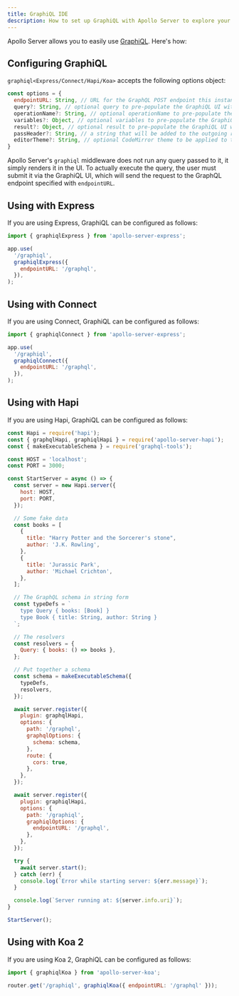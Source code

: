 ```yaml
---
title: GraphiQL IDE
description: How to set up GraphiQL with Apollo Server to explore your API with docs and auto-completion.
---
```


Apollo Server allows you to easily use [GraphiQL](https://github.com/graphql/graphiql). Here's how:

<h2 id="graphiqlOptions">Configuring GraphiQL</h2>

`graphiql<Express/Connect/Hapi/Koa>` accepts the following options object:

```js
const options = {
  endpointURL: String, // URL for the GraphQL POST endpoint this instance of GraphiQL serves
  query?: String, // optional query to pre-populate the GraphiQL UI with
  operationName?: String, // optional operationName to pre-populate the GraphiQL UI with
  variables?: Object, // optional variables to pre-populate the GraphiQL UI with
  result?: Object, // optional result to pre-populate the GraphiQL UI with
  passHeader?: String, // a string that will be added to the outgoing request header object (e.g "'Authorization': 'Bearer lorem ipsum'")
  editorTheme?: String, // optional CodeMirror theme to be applied to the GraphiQL UI
}
```

Apollo Server's `graphiql` middleware does not run any query passed to it, it simply renders it in the UI.
To actually execute the query, the user must submit it via the GraphiQL UI, which will
send the request to the GraphQL endpoint specified with `endpointURL`.

<h2 id="graphiqlExpress">Using with Express</h2>

If you are using Express, GraphiQL can be configured as follows:

```js
import { graphiqlExpress } from 'apollo-server-express';

app.use(
  '/graphiql',
  graphiqlExpress({
    endpointURL: '/graphql',
  }),
);
```

<h2 id="graphiqlConnect">Using with Connect</h2>

If you are using Connect, GraphiQL can be configured as follows:

```js
import { graphiqlConnect } from 'apollo-server-express';

app.use(
  '/graphiql',
  graphiqlConnect({
    endpointURL: '/graphql',
  }),
);
```

<h2 id="graphiqlHapi">Using with Hapi</h2>

If you are using Hapi, GraphiQL can be configured as follows:

```js
const Hapi = require('hapi');
const { graphqlHapi, graphiqlHapi } = require('apollo-server-hapi');
const { makeExecutableSchema } = require('graphql-tools');

const HOST = 'localhost';
const PORT = 3000;

const StartServer = async () => {
  const server = new Hapi.server({
    host: HOST,
    port: PORT,
  });

  // Some fake data
  const books = [
    {
      title: "Harry Potter and the Sorcerer's stone",
      author: 'J.K. Rowling',
    },
    {
      title: 'Jurassic Park',
      author: 'Michael Crichton',
    },
  ];

  // The GraphQL schema in string form
  const typeDefs = `
    type Query { books: [Book] }
    type Book { title: String, author: String }
  `;

  // The resolvers
  const resolvers = {
    Query: { books: () => books },
  };

  // Put together a schema
  const schema = makeExecutableSchema({
    typeDefs,
    resolvers,
  });

  await server.register({
    plugin: graphqlHapi,
    options: {
      path: '/graphql',
      graphqlOptions: {
        schema: schema,
      },
      route: {
        cors: true,
      },
    },
  });

  await server.register({
    plugin: graphiqlHapi,
    options: {
      path: '/graphiql',
      graphiqlOptions: {
        endpointURL: '/graphql',
      },
    },
  });

  try {
    await server.start();
  } catch (err) {
    console.log(`Error while starting server: ${err.message}`);
  }

  console.log(`Server running at: ${server.info.uri}`);
}

StartServer();

```

<h2 id="graphiqlKoa">Using with Koa 2</h2>

If you are using Koa 2, GraphiQL can be configured as follows:

```js
import { graphiqlKoa } from 'apollo-server-koa';

router.get('/graphiql', graphiqlKoa({ endpointURL: '/graphql' }));
```
